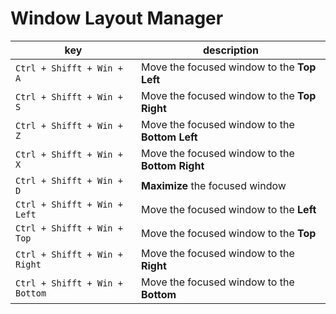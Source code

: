 # Window Layout Manager

| key | description |
| --- | --- |
| `Ctrl + Shifft + Win + A` | Move the focused window to the **Top Left** |
| `Ctrl + Shifft + Win + S` | Move the focused window to the **Top Right** |
| `Ctrl + Shifft + Win + Z` | Move the focused window to the **Bottom Left** |
| `Ctrl + Shifft + Win + X` | Move the focused window to the **Bottom Right** |
| `Ctrl + Shifft + Win + D` | **Maximize** the focused window |
| `Ctrl + Shifft + Win + Left` | Move the focused window to the **Left** |
| `Ctrl + Shifft + Win + Top` | Move the focused window to the **Top** |
| `Ctrl + Shifft + Win + Right` | Move the focused window to the **Right** |
| `Ctrl + Shifft + Win + Bottom` | Move the focused window to the **Bottom** |